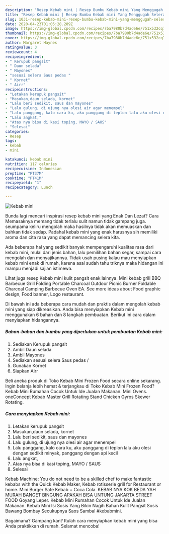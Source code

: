 ```yaml
---
description: "Resep Kebab mini | Resep Bumbu Kebab mini Yang Menggugah Selera"
title: "Resep Kebab mini | Resep Bumbu Kebab mini Yang Menggugah Selera"
slug: 1031-resep-kebab-mini-resep-bumbu-kebab-mini-yang-menggugah-selera
date: 2020-04-23T01:05:28.289Z
image: https://img-global.cpcdn.com/recipes/7ba7980b7d4ade6e/751x532cq70/kebab-mini-foto-resep-utama.jpg
thumbnail: https://img-global.cpcdn.com/recipes/7ba7980b7d4ade6e/751x532cq70/kebab-mini-foto-resep-utama.jpg
cover: https://img-global.cpcdn.com/recipes/7ba7980b7d4ade6e/751x532cq70/kebab-mini-foto-resep-utama.jpg
author: Margaret Haynes
ratingvalue: 3
reviewcount: 4
recipeingredient:
- " Kerupuk pangsit"
- " Daun selada"
- " Mayones"
- "sesuai selera Saus pedas "
- " Kornet"
- " Airr"
recipeinstructions:
- "Letakan kerupuk pangsit"
- "Masukan,daun selada, kornet"
- "Lalu beri sedikit, saus dan mayones"
- "Lalu gulung, di ujung nya olesi air agar menempel"
- "Lalu panggang, kalo cara ku, aku panggang di teplon lalu aku olesi dengan sedikit minyak, panggang dengan api kecil"
- "Lalu angkat,"
- "Atas nya bisa di kasi toping, MAYO / SAUS"
- "Selesai"
categories:
- Resep
tags:
- kebab
- mini

katakunci: kebab mini 
nutrition: 117 calories
recipecuisine: Indonesian
preptime: "PT37M"
cooktime: "PT41M"
recipeyield: "1"
recipecategory: Lunch

---
```



![Kebab mini](https://img-global.cpcdn.com/recipes/7ba7980b7d4ade6e/751x532cq70/kebab-mini-foto-resep-utama.jpg)

Bunda lagi mencari inspirasi resep kebab mini yang Enak Dan Lezat? Cara Memasaknya memang tidak terlalu sulit namun tidak gampang juga. seumpama keliru mengolah maka hasilnya tidak akan memuaskan dan bahkan tidak sedap. Padahal kebab mini yang enak harusnya sih memiliki aroma dan cita rasa yang dapat memancing selera kita.

Ada beberapa hal yang sedikit banyak mempengaruhi kualitas rasa dari kebab mini, mulai dari jenis bahan, lalu pemilihan bahan segar, sampai cara mengolah dan menyajikannya. Tidak usah pusing kalau mau menyiapkan kebab mini enak di rumah, karena asal sudah tahu triknya maka hidangan ini mampu menjadi sajian istimewa.

Lihat juga resep Kebab mini kulit pangsit enak lainnya. Mini kebab grill BBQ Barbecue Grill Folding Portable Charcoal Outdoor Picnic Burner Foldable Charcoal Camping Barbecue Oven EA. See more ideas about Food graphic design, Food banner, Logo restaurant.


Di bawah ini ada beberapa cara mudah dan praktis dalam mengolah kebab mini yang siap dikreasikan. Anda bisa menyiapkan Kebab mini menggunakan 6 bahan dan 8 langkah pembuatan. Berikut ini cara dalam menyiapkan hidangannya.

<!--inarticleads1-->

##### Bahan-bahan dan bumbu yang diperlukan untuk pembuatan Kebab mini:

1. Sediakan  Kerupuk pangsit
1. Ambil  Daun selada
1. Ambil  Mayones
1. Sediakan sesuai selera Saus pedas /
1. Gunakan  Kornet
1. Siapkan  Airr


Beli aneka produk di Toko Kebab Mini Frozen Food secara online sekarang. Ingin belanja lebih hemat &amp; terjangkau di Toko Kebab Mini Frozen Food? Kebab Mini Rumahan Cocok Untuk Ide Jualan Makanan. Mini Ovens. oneConcept Kebab Master Grill Rotating Stand Chicken Gyros Skewer Rotating. 

<!--inarticleads2-->

##### Cara menyiapkan Kebab mini:

1. Letakan kerupuk pangsit
1. Masukan,daun selada, kornet
1. Lalu beri sedikit, saus dan mayones
1. Lalu gulung, di ujung nya olesi air agar menempel
1. Lalu panggang, kalo cara ku, aku panggang di teplon lalu aku olesi dengan sedikit minyak, panggang dengan api kecil
1. Lalu angkat,
1. Atas nya bisa di kasi toping, MAYO / SAUS
1. Selesai


Kebab Machine: You do not need to be a skilled chef to make fantastic kebabs with the Quick Kebab Maker, Kebab rotisserie grill for Restaurant or home. Mini Burger Sate Kebab + Coca Cola. KEBAB NYA KOK BEDA YAH MURAH BANGET BINGUNG APAKAH BISA UNTUNG JAKARTA STREET FOOD Goyang Leper. Kebab Mini Rumahan Cocok Untuk Ide Jualan Makanan. Kebab Mini Isi Sosis Yang Bikin Nagih Bahan Kulit Pangsit Sosis Bawang Bombay Secukupnya Saos Sambal #kebabmini. 

Bagaimana? Gampang kan? Itulah cara menyiapkan kebab mini yang bisa Anda praktikkan di rumah. Selamat mencoba!

